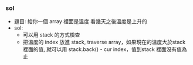 ### sol
- 題目: 給你一個 array 裡面是溫度 看幾天之後溫度是上升的 
- sol:
    - 可以用 stack 的方式檢查
    - 把溫度的 index 放進 stack, traverse array，如果現在的溫度大於stack 裡面的值, 就可以用 stack.back() - cur index，值到stack 裡面沒有值為止
